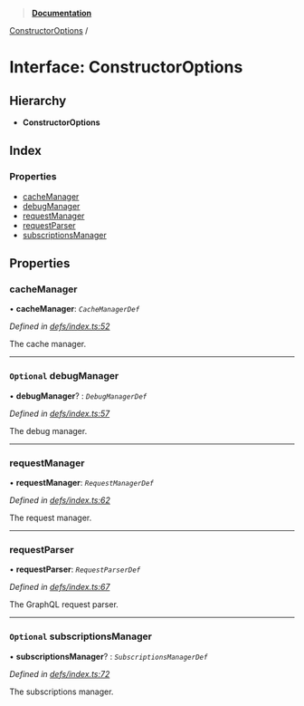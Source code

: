 > **[Documentation](../README.md)**

[ConstructorOptions](constructoroptions.md) /

# Interface: ConstructorOptions

## Hierarchy

* **ConstructorOptions**

## Index

### Properties

* [cacheManager](constructoroptions.md#cachemanager)
* [debugManager](constructoroptions.md#optional-debugmanager)
* [requestManager](constructoroptions.md#requestmanager)
* [requestParser](constructoroptions.md#requestparser)
* [subscriptionsManager](constructoroptions.md#optional-subscriptionsmanager)

## Properties

###  cacheManager

• **cacheManager**: *`CacheManagerDef`*

*Defined in [defs/index.ts:52](https://github.com/badbatch/graphql-box/blob/43ddea2/packages/client/src/defs/index.ts#L52)*

The cache manager.

___

### `Optional` debugManager

• **debugManager**? : *`DebugManagerDef`*

*Defined in [defs/index.ts:57](https://github.com/badbatch/graphql-box/blob/43ddea2/packages/client/src/defs/index.ts#L57)*

The debug manager.

___

###  requestManager

• **requestManager**: *`RequestManagerDef`*

*Defined in [defs/index.ts:62](https://github.com/badbatch/graphql-box/blob/43ddea2/packages/client/src/defs/index.ts#L62)*

The request manager.

___

###  requestParser

• **requestParser**: *`RequestParserDef`*

*Defined in [defs/index.ts:67](https://github.com/badbatch/graphql-box/blob/43ddea2/packages/client/src/defs/index.ts#L67)*

The GraphQL request parser.

___

### `Optional` subscriptionsManager

• **subscriptionsManager**? : *`SubscriptionsManagerDef`*

*Defined in [defs/index.ts:72](https://github.com/badbatch/graphql-box/blob/43ddea2/packages/client/src/defs/index.ts#L72)*

The subscriptions manager.